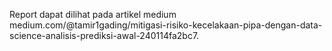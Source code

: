 Report dapat dilihat pada artikel medium medium.com/@tamir1gading/mitigasi-risiko-kecelakaan-pipa-dengan-data-science-analisis-prediksi-awal-240114fa2bc7.
